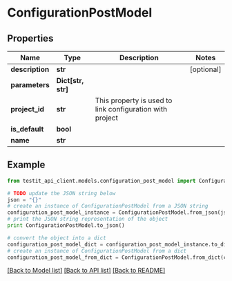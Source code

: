 # ConfigurationPostModel


## Properties
Name | Type | Description | Notes
------------ | ------------- | ------------- | -------------
**description** | **str** |  | [optional] 
**parameters** | **Dict[str, str]** |  | 
**project_id** | **str** | This property is used to link configuration with project | 
**is_default** | **bool** |  | 
**name** | **str** |  | 

## Example

```python
from testit_api_client.models.configuration_post_model import ConfigurationPostModel

# TODO update the JSON string below
json = "{}"
# create an instance of ConfigurationPostModel from a JSON string
configuration_post_model_instance = ConfigurationPostModel.from_json(json)
# print the JSON string representation of the object
print ConfigurationPostModel.to_json()

# convert the object into a dict
configuration_post_model_dict = configuration_post_model_instance.to_dict()
# create an instance of ConfigurationPostModel from a dict
configuration_post_model_from_dict = ConfigurationPostModel.from_dict(configuration_post_model_dict)
```
[[Back to Model list]](../README.md#documentation-for-models) [[Back to API list]](../README.md#documentation-for-api-endpoints) [[Back to README]](../README.md)


